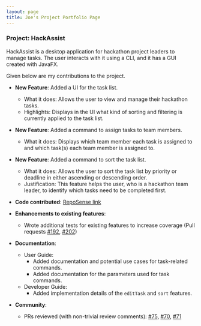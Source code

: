 ```yaml
---
layout: page
title: Joe's Project Portfolio Page
---
```


### Project: HackAssist

HackAssist is a desktop application for hackathon project leaders to manage tasks. The user interacts with it using a CLI, and it has a GUI created with JavaFX. 

Given below are my contributions to the project.

* **New Feature**: Added a UI for the task list.
  * What it does: Allows the user to view and manage their hackathon tasks. 
  * Highlights: Displays in the UI what kind of sorting and filtering is currently applied to the task list. 

* **New Feature**: Added a command to assign tasks to team members.
  * What it does: Displays which team member each task is assigned to and which task(s) each team member is assigned to. 

* **New Feature**: Added a command to sort the task list.
  * What it does: Allows the user to sort the task list by priority or deadline in either ascending or descending order.
  * Justification: This feature helps the user, who is a hackathon team leader, to identify which tasks need to be completed first. 

* **Code contributed**: [RepoSense link](https://nus-cs2103-ay2223s1.github.io/tp-dashboard/?search=yusiangeng&breakdown=true)

* **Enhancements to existing features**:
  * Wrote additional tests for existing features to increase coverage (Pull requests [\#192](https://github.com/AY2223S1-CS2103T-F12-2/tp/pull/193), [\#202](https://github.com/AY2223S1-CS2103T-F12-2/tp/pull/202))

* **Documentation**:
  * User Guide:
    * Added documentation and potential use cases for task-related commands.
    * Added documentation for the parameters used for task commands.
  * Developer Guide:
    * Added implementation details of the `editTask` and `sort` features.

* **Community**:
  * PRs reviewed (with non-trivial review comments): [\#75](https://github.com/AY2223S1-CS2103T-F12-2/tp/pull/75), [\#70](https://github.com/AY2223S1-CS2103T-F12-2/tp/pull/70), [\#71](https://github.com/AY2223S1-CS2103T-F12-2/tp/pull/71)

